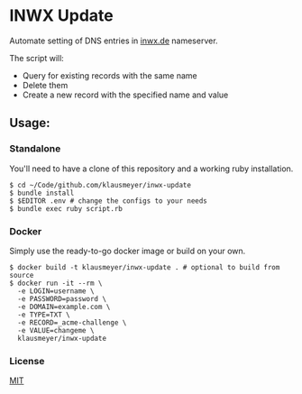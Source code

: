 # INWX Update

Automate setting of DNS entries in [inwx.de](https://www.inwx.de) nameserver.

The script will:

* Query for existing records with the same name
* Delete them
* Create a new record with the specified name and value

## Usage:

### Standalone

You'll need to have a clone of this repository and a working ruby installation.

```shell
$ cd ~/Code/github.com/klausmeyer/inwx-update
$ bundle install
$ $EDITOR .env # change the configs to your needs
$ bundle exec ruby script.rb
```

### Docker

Simply use the ready-to-go docker image or build on your own.

```shell
$ docker build -t klausmeyer/inwx-update . # optional to build from source
$ docker run -it --rm \
  -e LOGIN=username \
  -e PASSWORD=password \
  -e DOMAIN=example.com \
  -e TYPE=TXT \
  -e RECORD=_acme-challenge \
  -e VALUE=changeme \
  klausmeyer/inwx-update
```

### License

[MIT](LICENSE)
